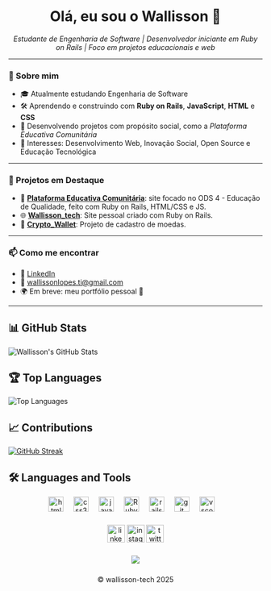 <h1 align="center">Olá, eu sou o Wallisson 👋</h1>
<p align="center">
  <em>Estudante de Engenharia de Software | Desenvolvedor iniciante em Ruby on Rails | Foco em projetos educacionais e web</em>
</p>

---

### 🚀 Sobre mim

- 🎓 Atualmente estudando Engenharia de Software
- 🛠️ Aprendendo e construindo com **Ruby on Rails**, **JavaScript**, **HTML** e **CSS**
- 🎯 Desenvolvendo projetos com propósito social, como a *Plataforma Educativa Comunitária*
- 🧠 Interesses: Desenvolvimento Web, Inovação Social, Open Source e Educação Tecnológica

---

### 🧪 Projetos em Destaque

- 🧠 [**Plataforma Educativa Comunitária**](https://github.com/wallisson-tech/educational-platform): site focado no ODS 4 - Educação de Qualidade, feito com Ruby on Rails, HTML/CSS e JS.
- 🌐 [**Wallisson_tech**](https://github.com/wallisson-tech/wallisson-tech): Site pessoal criado com Ruby on Rails.
- 📘 [**Crypto_Wallet**](https://github.com/seu-usuario/my-card): Projeto de cadastro de moedas.

---

### 📫 Como me encontrar

- 💼 [LinkedIn](https://linkedin.com/in/wallissonlsantos)
- 💌 wallissonlopes.ti@gmail.com
- 🌍 Em breve: meu portfólio pessoal 👀

---
## 📊 GitHub Stats

![Wallisson's GitHub Stats](https://github-readme-stats.vercel.app/api?username=wallisson-tech&show_icons=true&theme=radical)

## 🏆 Top Languages

![Top Languages](https://github-readme-stats.vercel.app/api/top-langs/?username=wallisson-tech&layout=compact&theme=radical)

## 📈 Contributions

[![GitHub Streak](https://github-readme-streak-stats.herokuapp.com/?user=wallisson-tech&theme=radical)](https://git.io/streak-stats)

## 🛠️ Languages and Tools

<div align="center">
  <img src="https://cdn.jsdelivr.net/gh/devicons/devicon/icons/html5/html5-original.svg" height="30" alt="html5 logo"  />
  <img width="12" />
  <img src="https://cdn.jsdelivr.net/gh/devicons/devicon/icons/css3/css3-original.svg" height="30" alt="css3 logo"  />
  <img width="12" />
  <img src="https://cdn.jsdelivr.net/gh/devicons/devicon/icons/javascript/javascript-original.svg" height="30" alt="javascript logo"  />
  <img width="12" />
  <img src="https://cdn.jsdelivr.net/gh/devicons/devicon@latest/icons/ruby/ruby-original.svg" height="30" alt="Ruby logo"  />
  <img width="12" />
  <img src="https://cdn.jsdelivr.net/gh/devicons/devicon@latest/icons/rails/rails-original-wordmark.svg" height="30" alt="rails logo"  />
  <img width="12" />
  <img src="https://cdn.jsdelivr.net/gh/devicons/devicon/icons/git/git-original.svg" height="30" alt="git logo"  />
  <img width="12" />
  <img src="https://cdn.jsdelivr.net/gh/devicons/devicon/icons/vscode/vscode-original.svg" height="30" alt="vscode logo"  />
  <img width="12" />

###

<div align="center">
  <img src="https://img.shields.io/static/v1?message=LinkedIn&logo=linkedin&label=&color=0077B5&logoColor=white&labelColor=&style=for-the-badge" height="35" alt="linkedin logo" https://www.linkedin.com/in/wallissonlsantos/ />
  <img src="https://img.shields.io/static/v1?message=Instagram&logo=instagram&label=&color=E4405F&logoColor=white&labelColor=&style=for-the-badge" height="35" alt="instagram logo"  />
  <img src="https://img.shields.io/static/v1?message=Twitter&logo=twitter&label=&color=1DA1F2&logoColor=white&labelColor=&style=for-the-badge" height="35" alt="twitter logo"  />
</div>

###

<div align="center">
  <img src="https://profile-counter.glitch.me/wallisson-tech/count.svg?"  />
</div>

###

<p align="center"> &copy wallisson-tech 2025 <p/>
